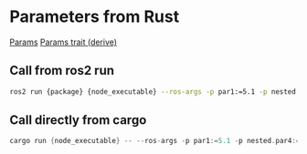 # Parameters from Rust

[Params](https://github.com/sequenceplanner/r2r/blob/master/r2r/examples/parameters.rs)
[Params trait (derive)](https://github.com/sequenceplanner/r2r/blob/master/r2r/examples/parameters_derive.rs)

## Call from ros2 run

```bash
ros2 run {package} {node_executable} --ros-args -p par1:=5.1 -p nested.par4:=42 -r __ns:=/demo -r __node:=my_node
```

## Call directly from cargo

```rust
cargo run {node_executable} -- --ros-args -p par1:=5.1 -p nested.par4:=42 -r __ns:=/demo -r __node:=my_node
```
